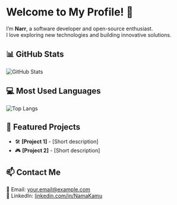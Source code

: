 # Welcome to My Profile! 👋

I’m **Narr**, a software developer and open-source enthusiast.  
I love exploring new technologies and building innovative solutions.

## 📊 GitHub Stats
![GitHub Stats](https://github-readme-stats.vercel.app/api?username=NamaKamu&show_icons=true&theme=dark)

## 💻 Most Used Languages
![Top Langs](https://github-readme-stats.vercel.app/api/top-langs/?username=NamaKamu&layout=compact&theme=dark)

## 🚀 Featured Projects
- 🛠 **[Project 1]** - [Short description]
- 🎮 **[Project 2]** - [Short description]

## 📫 Contact Me
📧 Email: your.email@example.com  
🔗 LinkedIn: [linkedin.com/in/NamaKamu](https://linkedin.com/in/NamaKamu)
